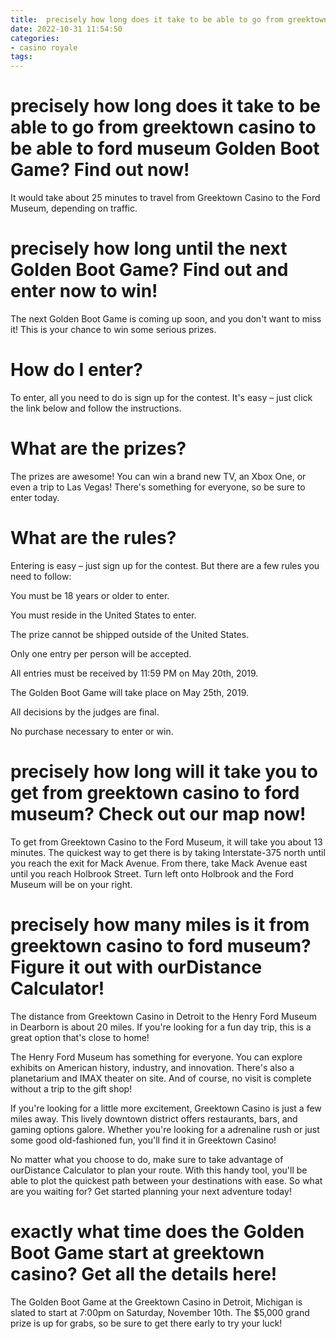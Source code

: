 ```yaml
---
title:  precisely how long does it take to be able to go from greektown casino to be able to ford museum Golden Boot Game Find out now!
date: 2022-10-31 11:54:50
categories:
- casino royale
tags:
---
```



#   precisely how long does it take to be able to go from greektown casino to be able to ford museum Golden Boot Game? Find out now!

It would take about 25 minutes to travel from Greektown Casino to the Ford Museum, depending on traffic.

#   precisely how long until the next Golden Boot Game? Find out and enter now to win!

The next Golden Boot Game is coming up soon, and you don't want to miss it! This is your chance to win some serious prizes.

#   How do I enter?

To enter, all you need to do is sign up for the contest. It's easy – just click the link below and follow the instructions.

#   What are the prizes?

The prizes are awesome! You can win a brand new TV, an Xbox One, or even a trip to Las Vegas! There's something for everyone, so be sure to enter today.

#   What are the rules?

Entering is easy – just sign up for the contest. But there are a few rules you need to follow:

You must be 18 years or older to enter.


You must reside in the United States to enter.

The prize cannot be shipped outside of the United States.

Only one entry per person will be accepted.

All entries must be received by 11:59 PM on May 20th, 2019.

The Golden Boot Game will take place on May 25th, 2019.

All decisions by the judges are final.

No purchase necessary to enter or win.

#   precisely how long will it take you to get from greektown casino to ford museum? Check out our map now!

To get from Greektown Casino to the Ford Museum, it will take you about 13 minutes. The quickest way to get there is by taking Interstate-375 north until you reach the exit for Mack Avenue. From there, take Mack Avenue east until you reach Holbrook Street. Turn left onto Holbrook and the Ford Museum will be on your right.

#   precisely how many miles is it from greektown casino to ford museum? Figure it out with ourDistance Calculator!

The distance from Greektown Casino in Detroit to the Henry Ford Museum in Dearborn is about 20 miles. If you're looking for a fun day trip, this is a great option that's close to home!

The Henry Ford Museum has something for everyone. You can explore exhibits on American history, industry, and innovation. There's also a planetarium and IMAX theater on site. And of course, no visit is complete without a trip to the gift shop!

If you're looking for a little more excitement, Greektown Casino is just a few miles away. This lively downtown district offers restaurants, bars, and gaming options galore. Whether you're looking for a adrenaline rush or just some good old-fashioned fun, you'll find it in Greektown Casino!

No matter what you choose to do, make sure to take advantage of ourDistance Calculator to plan your route. With this handy tool, you'll be able to plot the quickest path between your destinations with ease. So what are you waiting for? Get started planning your next adventure today!

#   exactly what time does the Golden Boot Game start at greektown casino? Get all the details here!

The Golden Boot Game at the Greektown Casino in Detroit, Michigan is slated to start at 7:00pm on Saturday, November 10th. The $5,000 grand prize is up for grabs, so be sure to get there early to try your luck!
